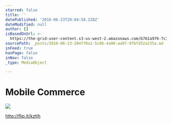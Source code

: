 ```yaml
---
starred: false
title: ''
datePublished: '2016-06-23T20:04:58.228Z'
dateModified: null
author: []
isBasedOnUrl: >-
  https://the-grid-user-content.s3-us-west-2.amazonaws.com/b761a976-7c3e-4842-874a-01514cd28050.jpg
sourcePath: _posts/2016-06-23-204f70a1-5c86-4a90-aa97-9fbfd52a235a.md
inFeed: true
hasPage: false
inNav: false
_type: MediaObject

---
```

# Mobile Commerce
![](https://the-grid-user-content.s3-us-west-2.amazonaws.com/b761a976-7c3e-4842-874a-01514cd28050.jpg)

http://flip.it/kztjh